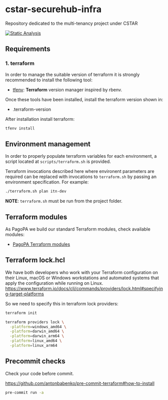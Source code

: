 # cstar-securehub-infra

Repository dedicated to the multi-tenancy project under CSTAR

[![Static Analysis](https://github.com/pagopa-cstar/cstar-infra/actions/workflows/static_analysis.yml/badge.svg?branch=main&event=push)](https://github.com/pagopa-cstar/cstar-infra/actions/workflows/static_analysis.yml)


## Requirements

### 1. terraform

In order to manage the suitable version of terraform it is strongly recommended to install the following tool:

- [tfenv](https://github.com/tfutils/tfenv): **Terraform** version manager inspired by rbenv.

Once these tools have been installed, install the terraform version shown in:

- .terraform-version

After installation install terraform:

```sh
tfenv install
```

## Environment management

In order to properly populate terraform variables for each environment, a script located at `scripts/terraform.sh` is provided.

Terraform invocations described here where environent parameters are required can be replaced with invocations to `terraform.sh` by passing an environment specification. For example:

```sh
./terraform.sh plan itn-dev
```

**NOTE**: `terraform.sh` must be run from the project folder.

## Terraform modules

As PagoPA we build our standard Terraform modules, check available modules:

- [PagoPA Terraform modules](https://github.com/search?q=topic%3Aterraform-modules+org%3Apagopa&type=repositories)

## Terraform lock.hcl

We have both developers who work with your Terraform configuration on their Linux, macOS or Windows workstations and automated systems that apply the configuration while running on Linux.
<https://www.terraform.io/docs/cli/commands/providers/lock.html#specifying-target-platforms>

So we need to specify this in terraform lock providers:

```sh
terraform init

terraform providers lock \
  -platform=windows_amd64 \
  -platform=darwin_amd64 \
  -platform=darwin_arm64 \
  -platform=linux_amd64 \
  -platform=linux_arm64
```

## Precommit checks

Check your code before commit.

<https://github.com/antonbabenko/pre-commit-terraform#how-to-install>

```sh
pre-commit run -a
```
